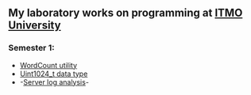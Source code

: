 ## My laboratory works on programming at [ITMO University](https://itmo.ru)
### Semester 1:
* [WordCount utility](1sem/1lab)
* [Uint1024_t data type](1sem/2lab)
* -[Server log analysis](1sem/3lab)-